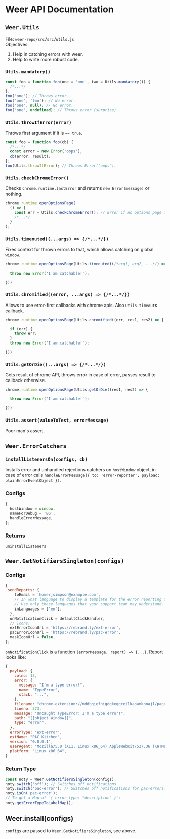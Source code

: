 # Weer API Documentation

## `Weer.Utils`

File: `weer-repo/src/src/utils.js`  
Objectives:
1. Help in catching errors with weer.
2. Help to write more robust code.

### `Utils.mandatory()`

```js
const foo = function foo(one = 'one', two = Utils.mandatory()) {
  /*...*/
};
foo('one'); // Throws error.
foo('one', 'two'); // No error.
foo('one', null); // No error.
foo('one', undefined); // Throws error (surprise).
```

### `Utils.throwIfError(error)`

Throws first argument if it is `== true`.

```js
const foo = function foo(cb) {
  /*...*/
  const error = new Error('oops');
  cb(error, result);
};
foo(Utils.throwIfError); // Throws Error('oops').
```

### `Utils.checkChromeError()`

Checks `chrome.runtime.lastError` and returns `new Error(message)` or nothing.
```js
chrome.runtime.openOptionsPage(
  () => {
    const err = Utils.checkChromeError(); // Error if no options page in `manifest.json`.
    /*...*/
  }
);
```

### `Utils.timeouted((...args) => {/*...*/})`

Fixes context for thrown errors to that, which allows catching on global `window`.
```js
chrome.runtime.openOptionsPage(Utils.timeouted((/*arg1, arg2, ...*/) => {

  throw new Error('I am catchable!');

}))
```

### `Utils.chromified((error, ...args) => {/*...*/})`

Allows to use error-first callbacks with chrome apis. Also `Utils.timeout`s callback.
```js
chrome.runtime.openOptionsPage(Utils.chromified((err, res1, res2) => {

  if (err) {
    throw err;
  }
  throw new Error('I am catchable!');

}))
```

### `Utils.getOrDie((...args) => {/*...*/})`

Gets result of chrome API, throws error in case of error, passes result to callback otherwise.
```js
chrome.runtime.openOptionsPage(Utils.getOrDie((res1, res2) => {

  throw new Error('I am catchable!');

}))
```

### `Utils.assert(valueToTest, errorMessage)`

Poor man's assert.

## `Weer.ErrorCatchers`

### `installListenersOn(configs, cb)`

Installs error and unhandled rejections catchers on `hostWindow` object, in case of error calls `handleErrorMessage({ to: 'error-reporter', payload: plainErrorEventObject })`.

### Configs
```js
{
  hostWindow = window,
  nameForDebug = 'BG',
  handleErrorMessage,
};
```

### Returns

`uninstallListeners`

## `Weer.GetNotifiersSingleton(configs)`

### Configs

```js
{
 sendReports: {
    toEmail = 'homerjsimpson@example.com',
    // In what language to display a template for the error reporting form.
    // Use only those languages that your support team may understand.
    inLanguages = ['en'],
  },
  onNotificationClick = defaultClickHandler,
  // Icons:
  extErrorIconUrl = 'https://rebrand.ly/ext-error',
  pacErrorIconUrl = 'https://rebrand.ly/pac-error',
  maskIconUrl = false,
};
```
`onNotificationClick` is a function `(errorMessage, report) => {...}`.
Report looks like:
```js
{
  payload: {
    colno: 13,
    error: {
      message: "I'm a type error!",
      name: "TypeError",
      stack: "...",
    },
    filename: "chrome-extension://mddbgiefhigdgkeggceilkaoamkbnajl/pages/popup/dist/bundle.js",
    lineno: 373,
    message: "Uncaught TypeError: I'm a type error!",
    path: "[[object Window]]",
    type: "error",
  },
  errorType: "ext-error",
  extName: "PAC Kitchen",
  version: "0.0.0.1",
  userAgent: "Mozilla/5.0 (X11; Linux x86_64) AppleWebKit/537.36 (KHTML, like Gecko) Chrome/68.0.3440.106 Safari/537.36",
  platform: "Linux x86_64",
}
```

### Return Type

```js
const noty = Weer.GetNotifiersSingleton(configs);
noty.switch('off'); // Switches off notifications.
noty.switch('pac-error'); // Switches off notifications for pac-errors.
noty.isOn('pac-error');
// To get a Map of `{ error-type: "description" }`:
noty.getErrorTypeToLabelMap();
```
## Weer.install(configs)

`configs` are passed to `Weer.GetNotifiersSingleton`, see above.
